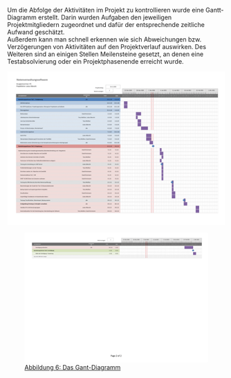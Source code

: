 Um die Abfolge der Aktivitäten im Projekt zu kontrollieren wurde eine Gantt-Diagramm erstellt. Darin wurden Aufgaben den jeweiligen Projektmitgliedern zugeordnet und dafür der entsprechende zeitliche Aufwand geschätzt.           
Außerdem kann man schnell erkennen wie sich Abweichungen bzw. Verzögerungen von Aktivitäten auf den Projektverlauf auswirken. Des Weiteren sind an einigen Stellen Meilensteine gesetzt, an denen eine Testabsolvierung oder ein Projektphasenende erreicht wurde.

<a href="https://raw.githubusercontent.com/notenverwaltung/Notenverwaltungssoftware/master/Bilder/Gant-Diagramm-1.png" data-toggle="lightbox" data-title="Ganttdiagramm" data-footer="Ablauf der Projektplanung">
    <img src="https://raw.githubusercontent.com/notenverwaltung/Notenverwaltungssoftware/master/Bilder/Gant-Diagramm-1.png" class="img-fluid">
<figure>
  <a href="https://raw.githubusercontent.com/notenverwaltung/Notenverwaltungssoftware/master/Bilder/Gant-Diagramm-2.png" data-toggle="lightbox" data-title="Ganttdiagramm" data-footer="Ablauf der Projektplanung">
  <img src="https://raw.githubusercontent.com/notenverwaltung/Notenverwaltungssoftware/master/Bilder/Gant-Diagramm-2.png">
  <figcaption>Abbildung 6: Das Gant-Diagramm</figcaption>
</figure>


